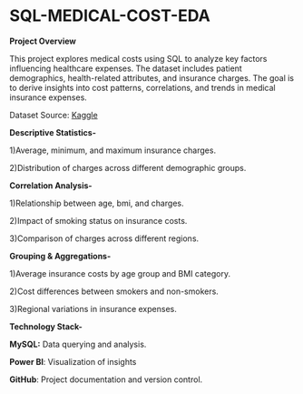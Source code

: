 # SQL-MEDICAL-COST-EDA

**Project Overview**

This project explores medical costs using SQL to analyze key factors influencing healthcare expenses. The dataset includes patient demographics, health-related attributes, and insurance charges. The goal is to derive insights into cost patterns, correlations, and trends in medical insurance expenses.

Dataset
Source: [Kaggle](https://www.kaggle.com/datasets/nanditapore/medical-cost-dataset)

**Descriptive Statistics-**

1)Average, minimum, and maximum insurance charges.

2)Distribution of charges across different demographic groups.

**Correlation Analysis-**

1)Relationship between age, bmi, and charges.

2)Impact of smoking status on insurance costs.

3)Comparison of charges across different regions.

**Grouping & Aggregations-**

1)Average insurance costs by age group and BMI category.

2)Cost differences between smokers and non-smokers.

3)Regional variations in insurance expenses.

**Technology Stack-**

**MySQL:** Data querying and analysis.

**Power BI**: Visualization of insights 

**GitHub**: Project documentation and version control.


